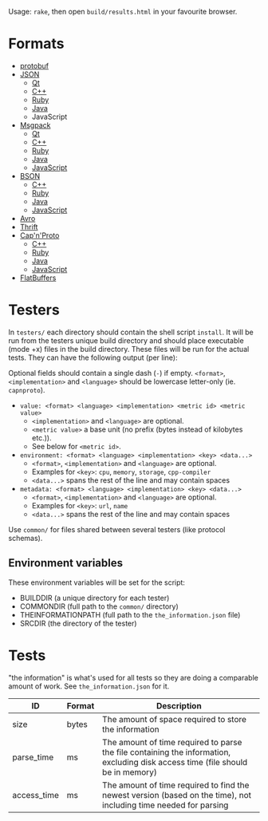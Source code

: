 Usage: `rake`, then open `build/results.html` in your favourite browser.

# Formats

* [protobuf](https://github.com/google/protobuf)
* [JSON](http://json.org/)
  * [Qt](http://doc.qt.io/qt-5/json.html)
  * [C++](https://github.com/miloyip/rapidjson)
  * [Ruby](https://github.com/ohler55/oj)
  * [Java](https://github.com/google/gson)
  * JavaScript
* [Msgpack](http://msgpack.org/)
  * [Qt](https://github.com/romixlab/qmsgpack)
  * [C++](https://github.com/msgpack/msgpack-c)
  * [Ruby](https://github.com/msgpack/msgpack-ruby)
  * [Java](https://github.com/msgpack/msgpack-java)
  * [JavaScript](https://github.com/msgpack/msgpack-javascript)
* [BSON](http://bsonspec.org/)
  * [C++](https://github.com/dwight/bson-cxx)
  * [Ruby](https://rubygems.org/gems/bson_ext)
  * [Java](https://github.com/kohanyirobert/ebson)
  * [JavaScript](https://github.com/mongodb/js-bson)
* [Avro](http://avro.apache.org/)
* [Thrift](http://thrift.apache.org/)
* [Cap'n'Proto](https://capnproto.org/)
  * [C++](https://capnproto.org/cxx.html)
  * [Ruby](https://github.com/cstrahan/capnp-ruby)
  * [Java](https://github.com/dwrensha/capnproto-java/)
  * [JavaScript](https://github.com/capnp-js/serialization)
* [FlatBuffers](http://google.github.io/flatbuffers/)

# Testers

In `testers/` each directory should contain the shell script `install`. It will be run from the testers unique build directory and should place executable (mode +x) files in the build directory. These files will be run for the actual tests. They can have the following output (per line):

Optional fields should contain a single dash (`-`) if empty. `<format>`, `<implementation>` and `<language>` should be lowercase letter-only (ie. `capnproto`).

* `value: <format> <language> <implementation> <metric id> <metric value>`
  * `<implementation>` and `<language>` are optional.
  * `<metric value>` a base unit (no prefix (bytes instead of kilobytes etc.)).
  * See below for `<metric id>`.
* `environment: <format> <language> <implementation> <key> <data...>`
  * `<format>`, `<implementation>` and `<language>` are optional.
  * Examples for `<key>`: `cpu`, `memory`, `storage`, `cpp-compiler`
  * `<data...>` spans the rest of the line and may contain spaces
* `metadata: <format> <language> <implementation> <key> <data...>`
  * `<format>`, `<implementation>` and `<language>` are optional.
  * Examples for `<key>`: `url`, `name`
  * `<data...>` spans the rest of the line and may contain spaces

Use `common/` for files shared between several testers (like protocol schemas).

## Environment variables

These environment variables will be set for the script:

* BUILDDIR (a unique directory for each tester)
* COMMONDIR (full path to the `common/` directory)
* THEINFORMATIONPATH (full path to the `the_information.json` file)
* SRCDIR (the directory of the tester)

# Tests

"the information" is what's used for all tests so they are doing a comparable amount of work. See `the_information.json` for it.

| ID | Format | Description |
| -- | ------ | ----------- |
| size | bytes | The amount of space required to store the information |
| parse_time | ms | The amount of time required to parse the file containing the information, excluding disk access time (file should be in memory) |
| access_time | ms | The amount of time required to find the newest version (based on the time), not including time needed for parsing |
